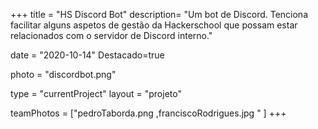 +++
title = "HS Discord Bot"
description= "Um bot de Discord. Tenciona facilitar alguns aspetos de gestão da Hackerschool que possam estar relacionados com o servidor de Discord interno." 

date = "2020-10-14" 
Destacado=true 

photo = "discordbot.png" 

type = "currentProject" 
layout = "projeto" 

<!-- membros: Pedro Taborda, Francisco Rodrigues -->
teamPhotos = ["pedroTaborda.png ,franciscoRodrigues.jpg " ] 
+++